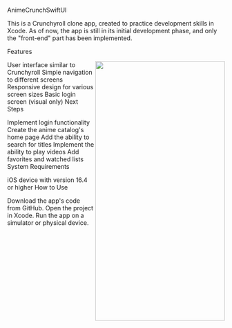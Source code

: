 AnimeCrunchSwiftUI

This is a Crunchyroll clone app, created to practice development skills in 
Xcode. As of now, the app is still in its initial development phase, and 
only the "front-end" part has been implemented.

Features

<img 
src="https://media.giphy.com/media/v1.Y2lkPTc5MGI3NjExNzVjZGVjNzgwM2U1NTQ3YjM3ZTk0MzUwMjE1YTNiNjk0OWVhOGU5MSZjdD1n/LdPNQUak4725Slsbf6/giphy.gif" 
width="300" height="600" align="right">
User interface similar to Crunchyroll
Simple navigation to different screens
Responsive design for various screen sizes
Basic login screen (visual only)
Next Steps

Implement login functionality
Create the anime catalog's home page
Add the ability to search for titles
Implement the ability to play videos
Add favorites and watched lists
System Requirements

iOS device with version 16.4 or higher
How to Use

Download the app's code from GitHub.
Open the project in Xcode.
Run the app on a simulator or physical device.


